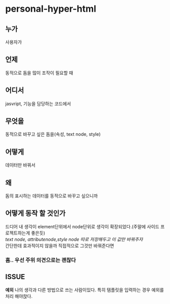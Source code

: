 # personal-hyper-html

## 누가

사용자가

## 언제 

동적으로 돔을 많이 조작이 필요할 때

## 어디서

jasvript, 기능을 담당하는 코드에서 

##  무엇을

동적으로 바꾸고 싶은 돔을(속성, text node, style)

## 어떻게

데이터만 바꿔서

## 왜 

돔의 표시하는 데이터를 동적으로 바꾸고 싶으니까

## 어떻게 동작 할 것인가

드디어 내 생각이 element단위에서 node단위로 생각이 확장되었다.(주말에 사이드 프로젝트하는게 좋은듯)<br>
*text node, attributenode,style node 따로 저장해두고 이 값만 바꿔주자*<br>
간단한데 효과적이지 않을까 직접적으로 그것만 바꿔준다면

### 흠.. 우선 주위 의견으로는 괜찮다 

## ISSUE

**예외** 나의 생각과 다른 방법으로 쓰는 사람이있다. 특히 템플릿을 입력하는 경우 예외를 처리 해야핝다.
